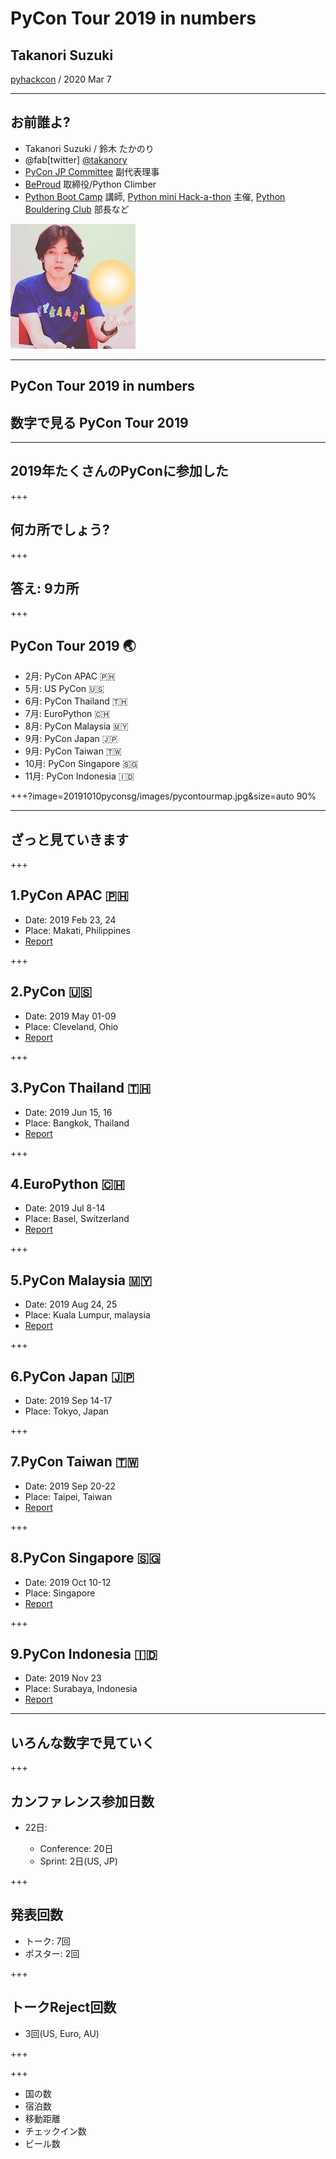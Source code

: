 # PyCon Tour 2019 in numbers

## Takanori Suzuki

[pyhackcon](https://pyhack.connpass.com/event/154028/) / 2020 Mar 7

---

## お前誰よ?

* Takanori Suzuki / 鈴木 たかのり
* @fab[twitter] [@takanory](https://twitter.com/takanory)
* [PyCon JP Committee](https://www.pycon.jp) 副代表理事
* [BeProud](https://www.beproud.jp) 取締役/Python Climber
* [Python Boot Camp](https://www.pycon.jp/support/bootcamp.html) 講師, [Python mini Hack-a-thon](https://pyhack.connpass.com/) 主催, [Python Bouldering Club](https://kabepy.connpass.com/) 部長など

![takanory](assets/images/sokidan-square.jpg)

---

## PyCon Tour 2019 in numbers

## 数字で見る PyCon Tour 2019

---

## 2019年たくさんのPyConに参加した

+++

## 何カ所でしょう?

+++

## 答え: 9カ所

+++

## PyCon Tour 2019 🌏

* 2月: PyCon APAC 🇵🇭
* 5月: US PyCon 🇺🇸
* 6月: PyCon Thailand 🇹🇭
* 7月: EuroPython 🇨🇭
* 8月: PyCon Malaysia 🇲🇾
* 9月: PyCon Japan 🇯🇵
* 9月: PyCon Taiwan 🇹🇼
* 10月: PyCon Singapore 🇸🇬
* 11月: PyCon Indonesia 🇮🇩

+++?image=20191010pyconsg/images/pycontourmap.jpg&size=auto 90%

---

## ざっと見ていきます

+++

## 1.PyCon APAC 🇵🇭

* Date: 2019 Feb 23, 24
* Place: Makati, Philippines
* [Report](https://gihyo.jp/news/report/2019/03/1201)

+++

## 2.PyCon 🇺🇸

* Date: 2019 May 01-09
* Place: Cleveland, Ohio
* [Report](https://gihyo.jp/news/report/01/us-pycon2019)

+++

## 3.PyCon Thailand 🇹🇭

* Date: 2019 Jun 15, 16
* Place: Bangkok, Thailand
* [Report](https://gihyo.jp/news/report/2019/07/0501)

+++

## 4.EuroPython 🇨🇭

* Date: 2019 Jul 8-14
* Place: Basel, Switzerland
* [Report](https://gihyo.jp/news/report/01/europython2019)

+++

## 5.PyCon Malaysia 🇲🇾

* Date: 2019 Aug 24, 25
* Place: Kuala Lumpur, malaysia
* [Report](https://gihyo.jp/news/report/2019/09/0901)

+++

## 6.PyCon Japan 🇯🇵

* Date: 2019 Sep 14-17
* Place: Tokyo, Japan

+++

## 7.PyCon Taiwan 🇹🇼

* Date: 2019 Sep 20-22
* Place: Taipei, Taiwan
* [Report](http://gihyo.jp/news/report/01/pycon-tw2019)

+++

## 8.PyCon Singapore 🇸🇬

* Date: 2019 Oct 10-12
* Place: Singapore
* [Report](https://gihyo.jp/news/report/2019/10/2901)

+++

## 9.PyCon Indonesia 🇮🇩

* Date: 2019 Nov 23
* Place: Surabaya, Indonesia
* [Report](https://gihyo.jp/news/report/2019/12/1701)

---

## いろんな数字で見ていく

+++

## カンファレンス参加日数

* 22日:

  * Conference: 20日 
  * Sprint: 2日(US, JP)

+++

## 発表回数

* トーク: 7回
* ポスター: 2回

+++

## トークReject回数

* 3回(US, Euro, AU)

+++

+++

* 国の数
* 宿泊数
* 移動距離
* チェックイン数
* ビール数